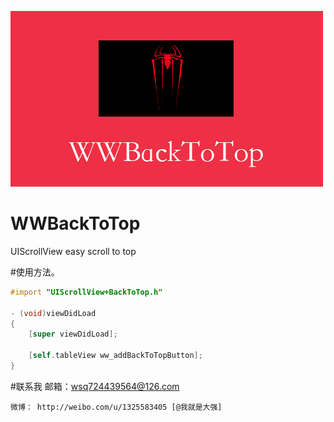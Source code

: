 

![WWBackToTop](https://github.com/alstonwei/WWBackToTop/blob/master/logo.png) 

# WWBackToTop
UIScrollView easy scroll to top


#使用方法。
``` Objective-C
#import "UIScrollView+BackToTop.h"

- (void)viewDidLoad
{
    [super viewDidLoad];
    
    [self.tableView ww_addBackToTopButton];
}

```






#联系我
    邮箱：wsq724439564@126.com 

    微博： http://weibo.com/u/1325583405 [@我就是大强]
